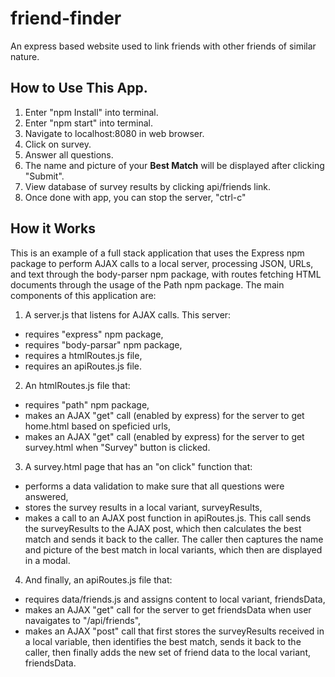 # friend-finder
An express based website used to link friends with other friends of similar nature.

## How to Use This App.
1. Enter "npm Install" into terminal.
2. Enter "npm start" into terminal.
3. Navigate to localhost:8080 in web browser.
4. Click on survey.
5. Answer all questions.
6. The name and picture of your **Best Match** will be displayed after clicking "Submit".
7. View database of survey results by clicking api/friends link.
7. Once done with app, you can stop the server, "ctrl-c"



## How it Works

This is an example of a full stack application that uses the Express npm package to perform AJAX calls to a local server, processing JSON, URLs, and text through the body-parser npm package, with routes fetching HTML documents through the usage of the Path npm package. The main components of this application are: 
1. A server.js that listens for AJAX calls. This server:
* requires "express" npm package,
* requires "body-parsar" npm package,
* requires a htmlRoutes.js file,
* requires an apiRoutes.js file.

2. An htmlRoutes.js file that:
* requires "path" npm package,
* makes an AJAX "get" call (enabled by express) for the server to get home.html based on speficied urls,
* makes an AJAX "get" call (enabled by express) for the server to get survey.html when "Survey" button is clicked.

3. A survey.html page that has an "on click" function that:
* performs a data validation to make sure that all questions were answered,
* stores the survey results in a local variant, surveyResults,
* makes a call to an AJAX post function in apiRoutes.js. This call sends the surveyResults to the AJAX post, which then calculates the best match and sends it back to the caller. The caller then captures the name and picture of the best match in local variants, which then are displayed in a modal.

4. And finally, an apiRoutes.js file that:
* requires data/friends.js and assigns content to local variant, friendsData,
* makes an AJAX "get" call for the server to get friendsData when user navaigates to "/api/friends",
* makes an AJAX "post" call that first stores the surveyResults received in a local variable, then identifies the best match, sends it back to the caller, then finally adds the new set of friend data to the local variant, friendsData.


